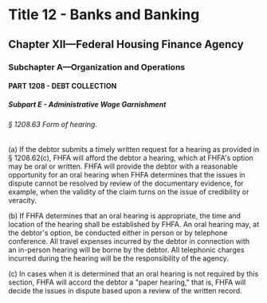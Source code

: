 
# Title 12 - Banks and Banking
## Chapter XII—Federal Housing Finance Agency
### Subchapter A—Organization and Operations
#### PART 1208 - DEBT COLLECTION
##### Subpart E - Administrative Wage Garnishment
###### § 1208.63 Form of hearing.

(a) If the debtor submits a timely written request for a hearing as provided in § 1208.62(c), FHFA will afford the debtor a hearing, which at FHFA's option may be oral or written. FHFA will provide the debtor with a reasonable opportunity for an oral hearing when FHFA determines that the issues in dispute cannot be resolved by review of the documentary evidence, for example, when the validity of the claim turns on the issue of credibility or veracity.

(b) If FHFA determines that an oral hearing is appropriate, the time and location of the hearing shall be established by FHFA. An oral hearing may, at the debtor's option, be conducted either in person or by telephone conference. All travel expenses incurred by the debtor in connection with an in-person hearing will be borne by the debtor. All telephonic charges incurred during the hearing will be the responsibility of the agency.

(c) In cases when it is determined that an oral hearing is not required by this section, FHFA will accord the debtor a "paper hearing," that is, FHFA will decide the issues in dispute based upon a review of the written record.
